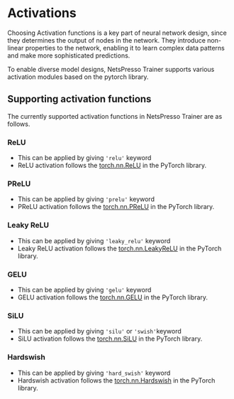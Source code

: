 # Activations

Choosing Activation functions is a key part of neural network design, since they determines the output of nodes in the network. They introduce non-linear properties to the network, enabling it to learn complex data patterns and make more sophisticated predictions.

To enable diverse model designs, NetsPresso Trainer supports various activation modules based on the pytorch library.

## Supporting activation functions

The currently supported activation functions in NetsPresso Trainer are as follows.

### ReLU
- This can be applied by giving `'relu'` keyword
- ReLU activation follows the [torch.nn.ReLU](https://pytorch.org/docs/stable/generated/torch.nn.ReLU.html) in the PyTorch library.

### PReLU
- This can be applied by giving `'prelu'` keyword
- PReLU activation follows the [torch.nn.PReLU](https://pytorch.org/docs/stable/generated/torch.nn.PReLU.html#torch.nn.PReLU) in the PyTorch library.

### Leaky ReLU
- This can be applied by giving `'leaky_relu'` keyword
- Leaky ReLU activation follows the [torch.nn.LeakyReLU](https://pytorch.org/docs/stable/generated/torch.nn.LeakyReLU.html#torch.nn.LeakyReLU) in the PyTorch library.

### GELU
- This can be applied by giving `'gelu'` keyword
- GELU activation follows the [torch.nn.GELU](https://pytorch.org/docs/stable/generated/torch.nn.GELU.html#torch.nn.GELU) in the PyTorch library.

### SiLU
- This can be applied by giving `'silu'` or `'swish'`keyword
- SiLU activation follows the [torch.nn.SiLU](https://pytorch.org/docs/stable/generated/torch.nn.SiLU.html#torch.nn.SiLU) in the PyTorch library.

### Hardswish
- This can be applied by giving `'hard_swish'` keyword
- Hardswish activation follows the [torch.nn.Hardswish](https://pytorch.org/docs/stable/generated/torch.nn.Hardswish.html#torch.nn.Hardswish) in the PyTorch library.